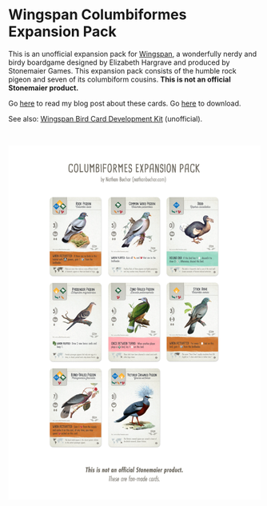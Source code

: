 # Wingspan Columbiformes Expansion Pack

This is an unofficial expansion pack for [Wingspan](https://stonemaiergames.com/games/wingspan), a wonderfully nerdy and birdy boardgame designed by Elizabeth Hargrave and produced by Stonemaier Games. This expansion pack consists of the humble rock pigeon and seven of its columbiform cousins. **This is not an official Stonemaier product.**

Go [here](https://nathanbuchar.com/wingspan-pigeons/) to read my blog post about these cards. Go [here](https://github.com/nathanbuchar/wingspan-columbiformes-expansion/releases) to download.

See also: [Wingspan Bird Card Development Kit](https://github.com/nathanbuchar/wingspan-bird-card-dev-kit) (unofficial).

<br/>
<p align="center">
  <img src="./_screenshots/pigeons-all.jpg" />
</p>
<br/>

